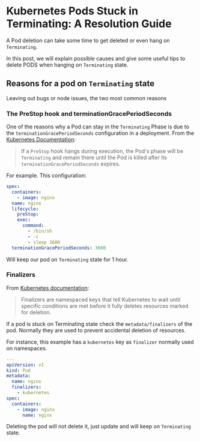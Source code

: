 # Kubernetes Pods Stuck in Terminating: A Resolution Guide

A Pod deletion can take some time to get deleted or even hang on `Terminating`.

In this post, we will explain possible causes and give some useful tips to delete PODS when hanging on `Terminating` state.

## Reasons for a pod on `Terminating` state

Leaving out bugs or node issues, the two most common reasons 

### The PreStop hook and terminationGracePeriodSeconds

One of the reasons why a Pod can stay in the `Terminating` Phase is due to the `terminationGracePeriodSeconds` configuration in a deployment. From the [Kubernetes Documentation](https://kubernetes.io/docs/concepts/containers/container-lifecycle-hooks/#hook-handler-execution):

> If a `PreStop` hook hangs during execution, the Pod's phase will be `Terminating` and remain there until the Pod is killed after its `terminationGracePeriodSeconds` expires.

For example. This configuration:

```yaml
spec:
  containers:
    - image: nginx
  name: nginx
  lifecycle:
    preStop:
    exec:
      command:
        - /bin/sh
        - -c
        - sleep 3600
  terminationGracePeriodSeconds: 3600
```

Will keep our pod on `Terminating` state for 1 hour.

### Finalizers

From [Kubernetes documentation](https://kubernetes.io/docs/concepts/overview/working-with-objects/finalizers/):

> Finalizers are namespaced keys that tell Kubernetes to wait until specific conditions are met before it fully deletes resources marked for deletion.

If a pod is stuck on Terminating state check the `metadata/finalizers` of the pod. Normally they are used to prevent accidental deletion of resources.

For instance, this example has a `kubernetes` key as `finalizer` normally used on namespaces.

```yaml
---
apiVersion: v1
kind: Pod
metadata:
  name: nginx
  finalizers:
    - kubernetes
spec:
  containers:
    - image: nginx
      name: nginx
```

Deleting the pod will not delete it, just update and will keep on `Terminating` state.
